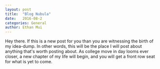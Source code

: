 ```yaml
---
layout: post
title:  "Blog Nubula"
date:   2016-08-2 
categories: General
author: Ethan Mui
---
```

Hey there. If this is a new post for you than you are witnessing the birth of my idea-dump. In other words, this will be the place I will post about anything that's worth posting about. As college move in day looms ever closer, a new chapter of my life will begin, and you will get a front row seat for what is yet to come.
